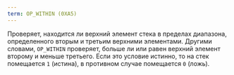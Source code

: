 ```yaml
---
term: OP_WITHIN (0XA5)
---
```


Проверяет, находится ли верхний элемент стека в пределах диапазона, определенного вторым и третьим верхними элементами. Другими словами, `OP_WITHIN` проверяет, больше ли или равен верхний элемент второму и меньше третьего. Если это условие истинно, то на стек помещается `1` (истина), в противном случае помещается `0` (ложь).